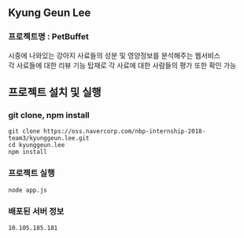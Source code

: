 ## Kyung Geun Lee
### 프로젝트명 : PetBuffet
시중에 나와있는 강아지 사료들의 성분 및 영양정보를 분석해주는 웹서비스  
각 사료들에 대한 리뷰 기능 탑재로 각 사료에 대한 사람들의 평가 또한 확인 가능


## 프로젝트 설치 및 실행
### git clone, npm install
    git clone https://oss.navercorp.com/nbp-internship-2018-team3/kyunggeun.lee.git
    cd kyunggeun.lee
    npm install



### 프로젝트 실행
    node app.js

### 배포된 서버 정보
    10.105.185.181
